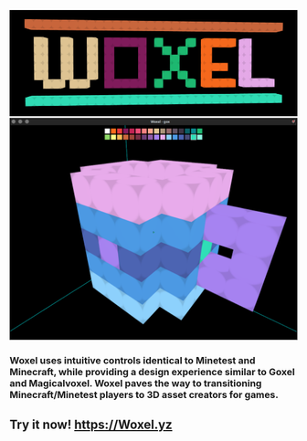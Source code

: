 ![woxel header](https://raw.githubusercontent.com/woxels/woxels.github.io/main/woxelbanner.png)<br>
![woxel screenshot](https://raw.githubusercontent.com/woxels/woxels.github.io/main/Screenshot_2023-09-02_07-06-18.png)

### Woxel uses intuitive controls identical to Minetest and Minecraft, while providing a design experience similar to Goxel and Magicalvoxel. Woxel paves the way to transitioning Minecraft/Minetest players to 3D asset creators for games.

## Try it now! https://Woxel.yz
